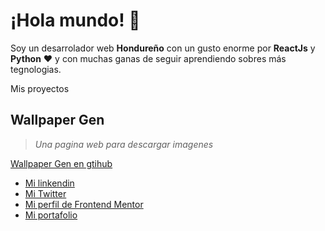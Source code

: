 # ¡Hola mundo! 👋
Soy un desarrolador web **Hondureño**  con un gusto enorme por **ReactJs** y **Python** ❤️ y con muchas ganas de seguir aprendiendo sobres más tegnologias. 

Mis proyectos
## Wallpaper Gen
> *Una pagina web para descargar imagenes*

[Wallpaper Gen en gtihub](https://github.com/JorgeDevJ/wallpaper-gen "Wallpaper Gen en gtihub")

- [Mi linkendin](https://www.linkedin.com/in/jorge-dur%C3%B3n-850a461bb/ "Mi linkendin")
- [Mi Twitter](https://twitter.com/jdd2_ "Mi Twitter")
- [Mi perfil de Frontend Mentor ](https://www.frontendmentor.io/profile/JorgeDevJ "Mi perfil de Frontend Mentor ")
- [Mi portafolio](https://portafolio-jorgedev.vercel.app/)
